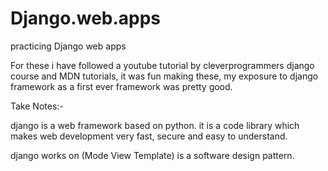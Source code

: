 # Django.web.apps
practicing Django web apps

For these i have followed  a youtube tutorial by cleverprogrammers django course and MDN tutorials, it was fun making these, my exposure to django framework as a first ever framework  was pretty good.

Take Notes:-

django is a web framework based on python. it is a code library which makes web development very fast, secure and easy to understand.

django works on (Mode View Template) is a software design pattern.


